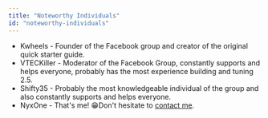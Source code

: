 ```yaml
---
title: "Noteworthy Individuals"
id: "noteworthy-individuals"
---
```


* Kwheels - Founder of the Facebook group and creator of the original quick starter guide.
* VTECKiller - Moderator of the Facebook Group, constantly supports and helps everyone, probably has the most experience building and tuning 2.5.
* Shifty35 - Probably the most knowledgeable individual of the group and also constantly supports and helps everyone.
* NyxOne - That's me! 😁Don't hesitate to [contact me](mailto:dufresne.charles@gmail.com).
